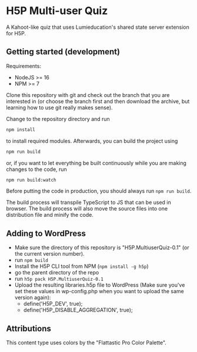 # H5P Multi-user Quiz

A Kahoot-like quiz that uses Lumieducation's shared state server extension for
H5P.

## Getting started (development)

Requirements:

- NodeJS >= 16
- NPM >= 7

Clone this repository with git and check out the branch that you are interested
in (or choose the branch first and then download the archive, but learning
how to use git really makes sense).

Change to the repository directory and run

```bash
npm install
```

to install required modules. Afterwards, you can build the project using

```bash
npm run build
```

or, if you want to let everything be built continuously while you are making
changes to the code, run

```bash
npm run build:watch
```

Before putting the code in production, you should always run `npm run build`.

The build process will transpile TypeScript to JS that can be used in browser.
The build process will also move the source files into one distribution file and
minify the code.

## Adding to WordPress

- Make sure the directory of this repository is "H5P.MultiuserQuiz-0.1" (or the
  current version number).
- run `npm build`
- Install the H5P CLI tool from NPM (`npm install -g h5p`)
- go the parent directory of the repo
- run `h5p pack H5P.MultiuserQuiz-0.1`
- Upload the resulting libraries.h5p file to WordPress (Make sure you've set these values in wp-config.php when you want to upload the same version again):
  - define('H5P_DEV', true);
  - define('H5P_DISABLE_AGGREGATION', true);

## Attributions

This content type uses colors by the "Flattastic Pro Color Palette".